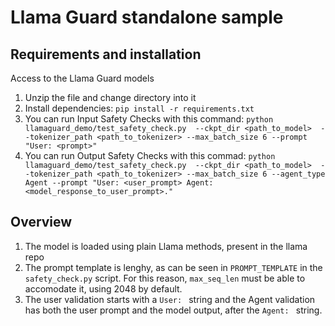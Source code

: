 # Llama Guard standalone sample

## Requirements and installation
Access to the Llama Guard models

1. Unzip the file and change directory into it 
2. Install dependencies: `pip install -r requirements.txt`
3. You can run Input Safety Checks with this command: 
`python llamaguard_demo/test_safety_check.py  --ckpt_dir <path_to_model>  --tokenizer_path <path_to_tokenizer> --max_batch_size 6 --prompt "User: <prompt>"`
4. You can run Output Safety Checks with this commad: 
`python llamaguard_demo/test_safety_check.py  --ckpt_dir <path_to_model>  --tokenizer_path <path_to_tokenizer> --max_batch_size 6 --agent_type Agent --prompt "User: <user_prompt> Agent: <model_response_to_user_prompt>."`

## Overview

1. The model is loaded using plain Llama methods, present in the llama repo
2. The prompt template is lenghy, as can be seen in `PROMPT_TEMPLATE` in the `safety_check.py` script. For this reason, `max_seq_len` must be able to accomodate it, using 2048 by default.
3. The user validation starts with a `User: ` string and the Agent validation has both the user prompt and the model output, after the `Agent: ` string.